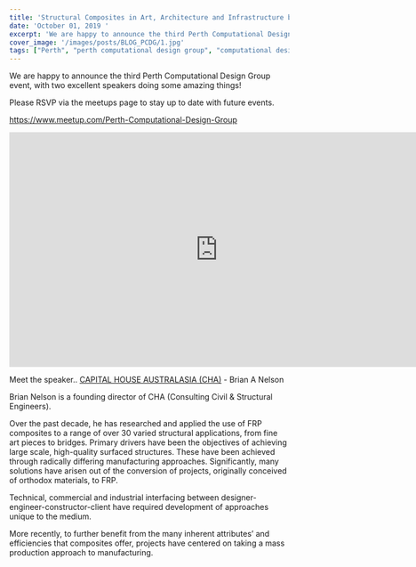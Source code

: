 ```yaml
---
title: 'Structural Composites in Art, Architecture and Infrastructure by Brian A Nelson [PCDG #3]'
date: 'October 01, 2019 '
excerpt: 'We are happy to announce the third Perth Computational Design Group event, with two excellent speakers doing some amazing things!'
cover_image: '/images/posts/BLOG_PCDG/1.jpg'
tags: ["Perth", "perth computational design group", "computational design", "grasshopper", "generative design"]
---
```




We are happy to announce the third Perth Computational Design Group event, with two excellent speakers doing some amazing things!

Please RSVP via the meetups page to stay up to date with future events.

https://www.meetup.com/Perth-Computational-Design-Group


<div class="aspect-w-16 aspect-h-9">
<iframe width="750" height="422" src="https://www.youtube.com/embed/IS8hHBQHwdM" title="YouTube video player" frameborder="0" allow="accelerometer; autoplay; clipboard-write; encrypted-media; gyroscope; picture-in-picture" allowfullscreen></iframe>
</div>

Meet the speaker..
<a href="http://www.capitalhouse.com.au/composites/" target="_blank">CAPITAL HOUSE AUSTRALASIA (CHA)</a> - Brian A Nelson 

Brian Nelson is a founding director of CHA (Consulting Civil & Structural Engineers).


Over the past decade, he has researched and applied the use of FRP composites to a range of over 30 varied structural applications, from fine art pieces to bridges. Primary drivers have been the objectives of achieving large scale, high-quality surfaced structures. These have been achieved through radically differing manufacturing approaches. Significantly, many solutions have arisen out of the conversion of projects, originally conceived of orthodox materials, to FRP. 

Technical, commercial and industrial interfacing between designer-engineer-constructor-client have required development of approaches unique to the medium.   

More recently, to further benefit from the many inherent attributes’ and efficiencies that composites offer, projects have centered on taking a mass production approach to manufacturing. 

